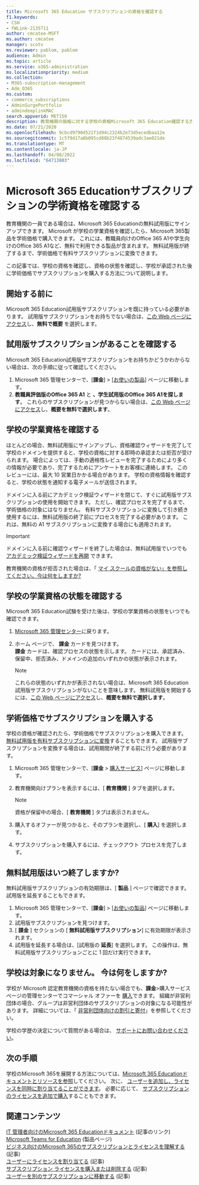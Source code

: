 ```yaml
---
title: Microsoft 365 Education サブスクリプションの資格を確認する
f1.keywords:
- CSH
- FWLink-2135711
author: cmcatee-MSFT
ms.author: cmcatee
manager: scotv
ms.reviewer: pablom, pablom
audience: Admin
ms.topic: article
ms.service: o365-administration
ms.localizationpriority: medium
ms.collection:
- M365-subscription-management
- Adm_O365
ms.custom:
- commerce_subscriptions
- AdminSurgePortfolio
- admindeeplinkMAC
search.appverid: MET150
description: 教育機関の価格に対する学校の資格Microsoft 365 Education確認する方法について説明します。
ms.date: 07/21/2020
ms.openlocfilehash: 9cbcd9790d521f1d94c2324b2e73d5ecedbaa12e
ms.sourcegitcommit: 1c5f9d17a8b095cd88b23f4874539adc3ae021de
ms.translationtype: MT
ms.contentlocale: ja-JP
ms.lasthandoff: 04/08/2022
ms.locfileid: "64713803"
---
```

# <a name="verify-academic-eligibility-for-microsoft-365-education-subscriptions"></a>Microsoft 365 Educationサブスクリプションの学術資格を確認する

教育機関の一員である場合は、Microsoft 365 Educationの無料試用版にサインアップできます。 Microsoft が学校の学業資格を確認したら、Microsoft 365製品を学術価格で購入できます。 これには、教職員向けのOffice 365 A1や学生向けのOffice 365 A1など、無料で利用できる製品が含まれます。 無料試用版が終了するまで、学術価格で有料サブスクリプションに変換できます。

この記事では、学校の資格を確認し、資格の状態を確認し、学校が承認された後に学術価格でサブスクリプションを購入する方法について説明します。

## <a name="before-you-begin"></a>開始する前に

Microsoft 365 Education試用版サブスクリプションを既に持っている必要があります。 試用版サブスクリプションをお持ちでない場合は、[この Web ページにアクセス](https://www.microsoft.com/microsoft-365/academic/compare-office-365-education-plans?activetab=tab%3aprimaryr1)し、**無料で概要** を選択します。

## <a name="verify-that-you-have-a-trial-subscription"></a>試用版サブスクリプションがあることを確認する

Microsoft 365 Education試用版サブスクリプションをお持ちかどうかわからない場合は、次の手順に従って確認してください。

1. Microsoft 365 管理センターで、[**課金**] \> [<a href="https://go.microsoft.com/fwlink/p/?linkid=842054" target="_blank">お使いの製品</a>] ページに移動します。
2. **教職員評価版のOffice 365 A1** と **、学生試用版のOffice 365 A1を探します**。 これらのサブスクリプションが見つからない場合は、[この Web ページにアクセス](https://www.microsoft.com/microsoft-365/academic/compare-office-365-education-plans?activetab=tab%3aprimaryr1)し、**概要を無料で選択します**。

## <a name="verify-your-schools-academic-eligibility"></a>学校の学業資格を確認する

ほとんどの場合、無料試用版にサインアップし、資格確認ウィザードを完了して学校のドメインを提供すると、学校の資格に対する即時の承認または拒否が受けられます。 場合によっては、手動の適格性レビューを完了するためにより多くの情報が必要であり、完了するためにアンケートをお客様に連絡します。 このレビューには、最大 10 営業日かかる場合があります。 学校の資格情報を確認すると、学校の状態を通知する電子メールが送信されます。

ドメインに入る前にアカデミック検証ウィザードを閉じて、すぐに試用版サブスクリプションの使用を開始できます。 ただし、確認プロセスを完了するまで、学術価格の対象にはなりません。 有料サブスクリプションに変換して引き続き使用するには、無料試用版の終了前にプロセスを完了する必要があります。 これは、無料の A1 サブスクリプションに変換する場合にも適用されます。

> [!IMPORTANT]
> ドメインに入る前に確認ウィザードを終了した場合は、無料試用版でいつでも [アカデミック検証ウィザードを再開](https://go.microsoft.com/fwlink/p/?linkid=2135255) できます。

教育機関の資格が拒否された場合は、「 [マイ スクールの資格がない」を参照してください。今は何をしますか?](#my-school-isnt-eligible-what-do-i-do-now)

## <a name="check-the-status-of-your-schools-academic-eligibility"></a>学校の学業資格の状態を確認する

Microsoft 365 Education試験を受けた後は、学校の学業資格の状態をいつでも確認できます。

1. <a href="https://go.microsoft.com/fwlink/p/?linkid=2024339" target="_blank">Microsoft 365 管理センター</a>に戻ります。
2. ホーム ページで、 **課金** カードを見つけます。\
    **課金** カードは、確認プロセスの状態を示します。 カードには、承認済み、保留中、拒否済み、ドメインの追加のいずれかの状態が表示されます。

    > [!NOTE]
    > これらの状態のいずれかが表示されない場合は、Microsoft 365 Education試用版サブスクリプションがないことを意味します。 無料試用版を開始するには、[この Web ページにアクセス](https://www.microsoft.com/microsoft-365/academic/compare-office-365-education-plans?activetab=tab%3aprimaryr1)し、**概要を無料で選択します**。

## <a name="buy-subscriptions-at-academic-prices"></a>学術価格でサブスクリプションを購入する

学校の資格が確認されたら、学術価格でサブスクリプションを購入できます。 [無料試用版を有料サブスクリプションに変換](../try-or-buy-microsoft-365.md)することもできます。 試用版サブスクリプションを変換する場合は、試用期間が終了する前に行う必要があります。

1. Microsoft 365 管理センターで、[**課金** \> <a href="https://go.microsoft.com/fwlink/p/?linkid=868433" target="_blank">購入サービス</a>] ページに移動します。
2. 教育機関向けプランを表示するには、[ **教育機関** ] タブを選択します。

    > [!NOTE]
    > 資格が保留中の場合、[ **教育機関** ] タブは表示されません。

3. 購入するオファーが見つかると、そのプランを選択し、[ **購入**] を選択します。
4. サブスクリプションを購入するには、チェックアウト プロセスを完了します。

## <a name="when-does-my-free-trial-end"></a>無料試用版はいつ終了しますか?

無料試用版サブスクリプションの有効期限は、[ **製品** ] ページで確認できます。 試用版を延長することもできます。

1. Microsoft 365 管理センターで、[**課金**] \> [<a href="https://go.microsoft.com/fwlink/p/?linkid=842054" target="_blank">お使いの製品</a>] ページに移動します。
2. 試用版サブスクリプションを見つけます。
3. [ **課金** ] セクションの [ **無料試用版サブスクリプション**] に有効期限が表示されます。
4. 試用版を延長する場合は、[試用版の **延長**] を選択します。 この操作は、無料試用版サブスクリプションごとに 1 回だけ実行できます。

## <a name="my-school-isnt-eligible-what-do-i-do-now"></a>学校は対象になりません。 今は何をしますか?

学校が Microsoft 認定教育機関の資格を持たない場合でも、**課金**\>購入サービス ページの管理センターでコマーシャル オファーを <a href="https://go.microsoft.com/fwlink/p/?linkid=868433" target="_blank">購入</a>できます。 組織が非営利団体の場合、グループは非営利団体のサブスクリプションの対象になる可能性があります。 詳細については、「 [非営利団体向けの割引と寄付](https://www.microsoft.com/nonprofits/eligibility)」を参照してください。

学校の学歴の決定について質問がある場合は、 [サポートにお問い合わせください](../../admin/get-help-support.md)。

## <a name="next-steps"></a>次の手順

学校のMicrosoft 365を展開する方法については、[Microsoft 365 Educationドキュメントとリソースを参照](/microsoft-365/education/deploy/)してください。 次に、 [ユーザーを追加し、ライセンスを同時に割り当てることができます](../../admin/add-users/add-users.md)。 必要に応じて、 [サブスクリプションのライセンスを追加で購入](../licenses/buy-licenses.md)することもできます。

## <a name="related-content"></a>関連コンテンツ

[IT 管理者向けのMicrosoft 365 Educationドキュメント](/education/itadmins) (記事のリンク)\
[Microsoft Teams for Education](https://microsoft.com/education/products/teams/default.aspx) (製品ページ)\
[ビジネス向けのMicrosoft 365のサブスクリプションとライセンスを理解する](../licenses/subscriptions-and-licenses.md) (記事)\
[ユーザーにライセンスを割り当てる](../../admin/manage/assign-licenses-to-users.md) (記事)\
[サブスクリプション ライセンスを購入または削除する](../licenses/buy-licenses.md) (記事)\
[ユーザーを別のサブスクリプションに移動する](move-users-different-subscription.md) (記事)
